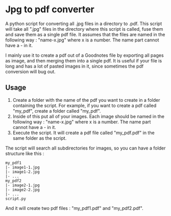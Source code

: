 # Jpg to pdf converter

A python script for converting all .jpg files in a directory to .pdf. This script will take all ".jpg" files in the directory where this script is called, fuse them and save them as a single pdf file. It assumes that the files are named in the following way : "name-x.jpg" where x is a number. The name part cannot have a - in it.

I mainly use it to create a pdf out of a Goodnotes file by exporting all pages as image, and then merging them into a single pdf. It is useful if your file is long and has a lot of pasted images in it, since sometimes the pdf conversion will bug out.

## Usage

1. Create a folder with the name of the pdf you want to create in a folder containing the script. For example, if you want to create a pdf called "my_pdf", create a folder called "my_pdf".
2. Inside of this put all of your images. Each image should be named in the following way : "name-x.jpg" where x is a number. The name part cannot have a - in it.
3. Execute the script. It will create a pdf file called "my_pdf.pdf" in the same folder as the script.

The script will search all subdirectories for images, so you can have a folder structure like this :

```
my_pdf1
|- image1-1.jpg
|- image1-2.jpg
|- ...
my_pdf2
|- image2-1.jpg
|- image2-2.jpg
|- ...
script.py
```

And it will create two pdf files : "my_pdf1.pdf" and "my_pdf2.pdf".
